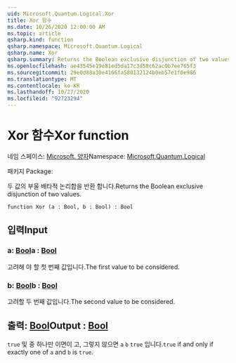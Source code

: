 ```yaml
---
uid: Microsoft.Quantum.Logical.Xor
title: Xor 함수
ms.date: 10/26/2020 12:00:00 AM
ms.topic: article
qsharp.kind: function
qsharp.namespace: Microsoft.Quantum.Logical
qsharp.name: Xor
qsharp.summary: Returns the Boolean exclusive disjunction of two values.
ms.openlocfilehash: ae43545e19e81ed5da17c3d58c62ac0b7ee765f3
ms.sourcegitcommit: 29e0d88a30e4166fa580132124b0eb57e1f0e986
ms.translationtype: MT
ms.contentlocale: ko-KR
ms.lasthandoff: 10/27/2020
ms.locfileid: "92723294"
---
```

# <a name="xor-function"></a><span data-ttu-id="57233-102">Xor 함수</span><span class="sxs-lookup"><span data-stu-id="57233-102">Xor function</span></span>

<span data-ttu-id="57233-103">네임 스페이스: [Microsoft. 양자](xref:Microsoft.Quantum.Logical)</span><span class="sxs-lookup"><span data-stu-id="57233-103">Namespace: [Microsoft.Quantum.Logical](xref:Microsoft.Quantum.Logical)</span></span>

<span data-ttu-id="57233-104">패키지 [](https://nuget.org/packages/)</span><span class="sxs-lookup"><span data-stu-id="57233-104">Package: [](https://nuget.org/packages/)</span></span>


<span data-ttu-id="57233-105">두 값의 부울 배타적 논리합을 반환 합니다.</span><span class="sxs-lookup"><span data-stu-id="57233-105">Returns the Boolean exclusive disjunction of two values.</span></span>

```qsharp
function Xor (a : Bool, b : Bool) : Bool
```


## <a name="input"></a><span data-ttu-id="57233-106">입력</span><span class="sxs-lookup"><span data-stu-id="57233-106">Input</span></span>

### <a name="a--bool"></a><span data-ttu-id="57233-107">a: [Bool](xref:microsoft.quantum.lang-ref.bool)</span><span class="sxs-lookup"><span data-stu-id="57233-107">a : [Bool](xref:microsoft.quantum.lang-ref.bool)</span></span>

<span data-ttu-id="57233-108">고려해 야 할 첫 번째 값입니다.</span><span class="sxs-lookup"><span data-stu-id="57233-108">The first value to be considered.</span></span>


### <a name="b--bool"></a><span data-ttu-id="57233-109">b: [Bool](xref:microsoft.quantum.lang-ref.bool)</span><span class="sxs-lookup"><span data-stu-id="57233-109">b : [Bool](xref:microsoft.quantum.lang-ref.bool)</span></span>

<span data-ttu-id="57233-110">고려할 두 번째 값입니다.</span><span class="sxs-lookup"><span data-stu-id="57233-110">The second value to be considered.</span></span>



## <a name="output--bool"></a><span data-ttu-id="57233-111">출력: [Bool](xref:microsoft.quantum.lang-ref.bool)</span><span class="sxs-lookup"><span data-stu-id="57233-111">Output : [Bool](xref:microsoft.quantum.lang-ref.bool)</span></span>

<span data-ttu-id="57233-112">`true` 및 중 하나만 이면이 고, 그렇지 않으면 `a` `b` `true` 입니다.</span><span class="sxs-lookup"><span data-stu-id="57233-112">`true` if and only if exactly one of `a` and `b` is `true`.</span></span>